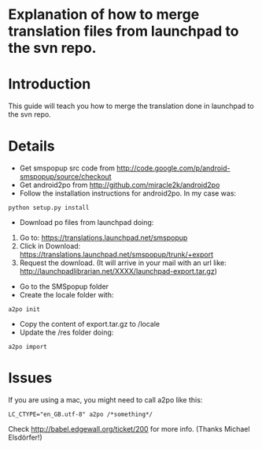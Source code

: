 # Explanation of how to merge translation files from launchpad to the svn repo.

# Introduction #
This guide will teach you how to merge the translation done in launchpad to the svn repo.


# Details #

  * Get smspopup src code from http://code.google.com/p/android-smspopup/source/checkout
  * Get android2po from http://github.com/miracle2k/android2po
  * Follow the installation instructions for android2po. In my case was:

```
python setup.py install
```

  * Download po files from launchpad doing:

  1. Go to: https://translations.launchpad.net/smspopup
  1. Click in Download: https://translations.launchpad.net/smspopup/trunk/+export
  1. Request the download. (It will arrive in your mail with an url like: http://launchpadlibrarian.net/XXXX/launchpad-export.tar.gz)

  * Go to the SMSpopup folder
  * Create the locale folder with:
```
a2po init
```

  * Copy the content of export.tar.gz to /locale
  * Update the /res folder doing:
```
a2po import
```

# Issues #
If you are using a mac, you might need to call a2po like this:

```
LC_CTYPE="en_GB.utf-8" a2po /*something*/
```

Check http://babel.edgewall.org/ticket/200 for more info. (Thanks Michael Elsdörfer!)